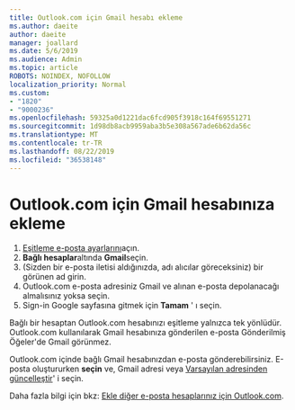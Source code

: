 ```yaml
---
title: Outlook.com için Gmail hesabı ekleme
ms.author: daeite
author: daeite
manager: joallard
ms.date: 5/6/2019
ms.audience: Admin
ms.topic: article
ROBOTS: NOINDEX, NOFOLLOW
localization_priority: Normal
ms.custom:
- "1820"
- "9000236"
ms.openlocfilehash: 59325a0d1221dac6fcd905f3918c164f69551271
ms.sourcegitcommit: 1d98db8acb9959aba3b5e308a567ade6b62da56c
ms.translationtype: MT
ms.contentlocale: tr-TR
ms.lasthandoff: 08/22/2019
ms.locfileid: "36538148"
---
```

# <a name="add-your-gmail-account-to-outlookcom"></a>Outlook.com için Gmail hesabınıza ekleme

1. [Eşitleme e-posta ayarlarını](https://go.microsoft.com/fwlink/?linkid=875264)açın.
2. **Bağlı hesaplar**altında **Gmail**seçin.
3. (Sizden bir e-posta iletisi aldığınızda, adı alıcılar göreceksiniz) bir görünen ad girin.
4. Outlook.com e-posta adresiniz Gmail ve alınan e-posta depolanacağı almalısınız yoksa seçin.
5. Sign-in Google sayfasına gitmek için **Tamam** ' ı seçin.

Bağlı bir hesaptan Outlook.com hesabınızı eşitleme yalnızca tek yönlüdür. Outlook.com kullanılarak Gmail hesabınıza gönderilen e-posta Gönderilmiş Öğeler'de Gmail görünmez.

Outlook.com içinde bağlı Gmail hesabınızdan e-posta gönderebilirsiniz. E-posta oluştururken **seçin** ve, Gmail adresi veya [Varsayılan adresinden güncelleştir](https://go.microsoft.com/fwlink/?linkid=875264)' i seçin.

Daha fazla bilgi için bkz: [Ekle diğer e-posta hesaplarınız için Outlook.com](https://support.office.com/article/c5224df4-5885-4e79-91ba-523aa743f0ba?wt.mc_id=Office_Outlook_com_Alchemy).